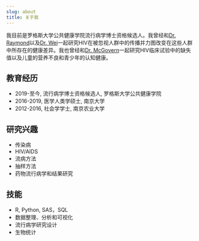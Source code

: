 ```yaml
---
slug: about
title: 关于我
---
```


我目前是罗格斯大学公共健康学院流行病学博士资格候选人。我曾经和[Dr. Raymond](https://sph.rutgers.edu/concentrations/biostatistics-epidemiology/faculty-member.php?id=94420)以及[Dr. Wei](https://sph.rutgers.edu/concentrations/health-behavior-society-policy/faculty-member.php?id=94427)一起研究HIV在被忽视人群中的传播并力图改变在这些人群中所存在的健康差异。我也曾经和[Dr. McGovern](https://sph.rutgers.edu/concentrations/health-behavior-society-policy/faculty-member.php?id=109034)一起研究HIV临床试验中的缺失值以及儿童的营养不良和青少年的认知健康。

## 教育经历

* 2019-至今, 流行病学博士资格候选人, 罗格斯大学公共健康学院
* 2016-2019, 医学人类学硕士, 南京大学
* 2012-2016, 社会学学士, 南京农业大学

## 研究兴趣

* 传染病
* HIV/AIDS
* 流病方法
* 抽样方法
* 药物流行病学和结果研究

## 技能

* R, Python, SAS，SQL
* 数据整理、分析和可视化
* 流行病学研究设计 
* 生物统计





